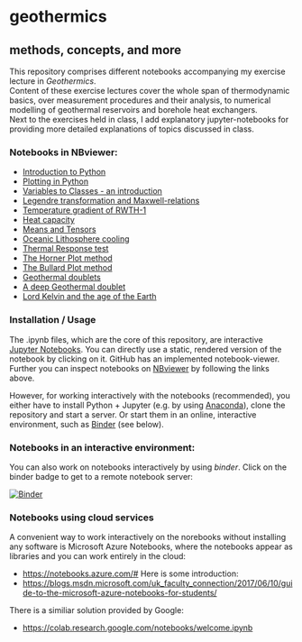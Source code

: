 # geothermics  
## methods, concepts, and more  

This repository comprises different notebooks accompanying my exercise lecture in _Geothermics_.  
Content of these exercise lectures cover the whole span of thermodynamic basics, over measurement procedures and their analysis, to numerical modelling of geothermal reservoirs and borehole heat exchangers.  
Next to the exercises held in class, I add explanatory jupyter-notebooks for providing more detailed explanations of topics discussed in class.  

### Notebooks in NBviewer:  
* [Introduction to Python](http://nbviewer.jupyter.org/github/Japhiolite/geothermics/blob/master/00_Introduction_to_python.ipynb)
* [Plotting in Python](http://nbviewer.jupyter.org/github/Japhiolite/geothermics/blob/master/00_Plotting_in_python.ipynb)  
* [Variables to Classes - an introduction](http://nbviewer.jupyter.org/github/Japhiolite/geothermics/blob/master/00_Variables_to_Classes.ipynb)  
* [Legendre transformation and Maxwell-relations](http://nbviewer.jupyter.org/github/Japhiolite/geothermics/blob/master/01_Legendre_transformation_and_Maxwell_relations.ipynb)
* [Temperature gradient of RWTH-1](http://nbviewer.jupyter.org/github/Japhiolite/geothermics/blob/master/02_T-gradient_RWTH-1.ipynb)  
* [Heat capacity](http://nbviewer.jupyter.org/github/Japhiolite/geothermics/blob/master/03_heat_capacity.ipynb)  
* [Means and Tensors](http://nbviewer.jupyter.org/github/Japhiolite/geothermics/blob/master/04_means_and_tensors.ipynb)
* [Oceanic Lithosphere cooling](http://nbviewer.jupyter.org/github/Japhiolite/geothermics/blob/master/05_oceanic_lithosphere_and_solidification.ipynb)
* [Thermal Response test](http://nbviewer.jupyter.org/github/Japhiolite/geothermics/blob/master/06_Thermal_Response_Test.ipynb)
* [The Horner Plot method](http://nbviewer.jupyter.org/github/Japhiolite/geothermics/blob/master/07_Horner_Plot.ipynb)  
* [The Bullard Plot method](http://nbviewer.jupyter.org/github/Japhiolite/geothermics/blob/master/08_Bullard_Plot.ipynb)  
* [Geothermal doublets](http://nbviewer.jupyter.org/github/Japhiolite/geothermics/blob/master/09_Geothermal_doublets.ipynb)
* [A deep Geothermal doublet](http://nbviewer.jupyter.org/github/Japhiolite/geothermics/blob/master/10_Deep_Geothermal_Doublet.ipynb)  
* [Lord Kelvin and the age of the Earth](http://nbviewer.jupyter.org/github/Japhiolite/geothermics/blob/master/10_Lord_Kelvin_dating_the_Earth.ipynb)  

### Installation / Usage 
The .ipynb files, which are the core of this repository, are interactive [Jupyter Notebooks](https://jupyter.org/). You can directly use a static, rendered version of the notebook by clicking on it. GitHub has an implemented notebook-viewer.  
Further you can inspect notebooks on [NBviewer](https://nbviewer.jupyter.org/) by following the links above.  

However, for working interactively with the notebooks (recommended), you either have to install Python + Jupyter (e.g. by using [Anaconda](https://www.anaconda.com/download/#linux)), clone the repository and start a server. Or start them in an online, interactive environment, such as [Binder](https://mybinder.org/) (see below).

### Notebooks in an interactive environment:
You can also work on notebooks interactively by using _binder_. Click on the binder badge to get to a remote notebook server:

[![Binder](https://beta.mybinder.org/badge.svg)](https://beta.mybinder.org/v2/gh/Japhiolite/geothermics/master)


### Notebooks using cloud services
A convenient way to work interactively on the norebooks without installing any software is Microsoft Azure Notebooks, where the notebooks appear as libraries and you can work entirely in the cloud:
* https://notebooks.azure.com/#
Here is some introduction:
* https://blogs.msdn.microsoft.com/uk_faculty_connection/2017/06/10/guide-to-the-microsoft-azure-notebooks-for-students/

There is a similiar solution provided by Google:
* https://colab.research.google.com/notebooks/welcome.ipynb